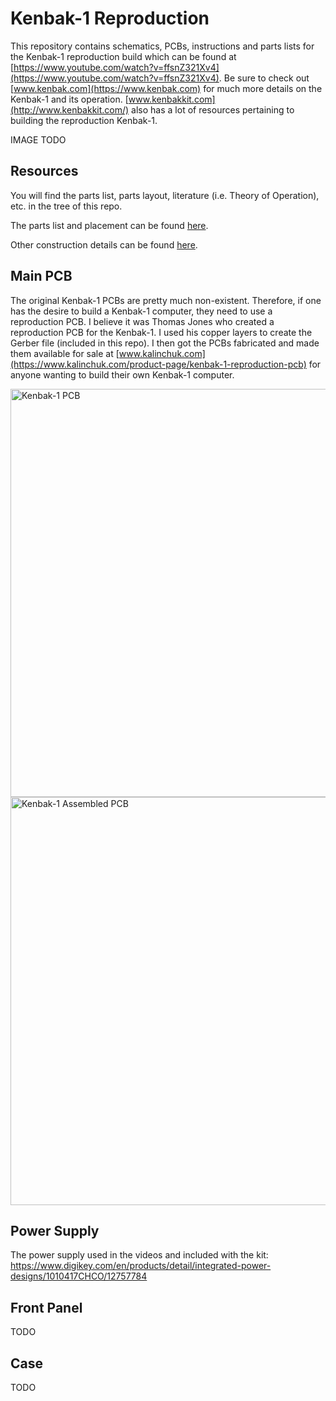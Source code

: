 # Kenbak-1 Reproduction

This repository contains schematics, PCBs, instructions and parts lists for the Kenbak-1 reproduction build which can be found at [https://www.youtube.com/watch?v=ffsnZ321Xv4](https://www.youtube.com/watch?v=ffsnZ321Xv4). Be sure to check out [www.kenbak.com](https://www.kenbak.com) for much more details on the Kenbak-1 and its operation. [www.kenbakkit.com](http://www.kenbakkit.com/) also has a lot of resources pertaining to building the reproduction Kenbak-1.

IMAGE TODO

## Resources

You will find the parts list, parts layout, literature (i.e. Theory of Operation), etc. in the tree of this repo.

The parts list and placement can be found [here](Literature/KENBAK-Parts%20Placement%20Guide-Release1.pdf).

Other construction details can be found [here](Literature/KENBAK-Stockly%20Electronics%20Construction%20Manual-Release1.pdf).

## Main PCB

The original Kenbak-1 PCBs are pretty much non-existent. Therefore, if one has the desire to build a Kenbak-1 computer, they need to use a reproduction PCB. I believe it was Thomas Jones who created a reproduction PCB for the Kenbak-1. I used his copper layers to create the Gerber file (included in this repo). I then got the PCBs fabricated and made them available for sale at [www.kalinchuk.com](https://www.kalinchuk.com/product-page/kenbak-1-reproduction-pcb) for anyone wanting to build their own Kenbak-1 computer.

<img width="653" alt="Kenbak-1 PCB" src="https://github.com/user-attachments/assets/04e4418b-7452-4ed3-ab4b-d06c0cd37b74">

<img width="653" alt="Kenbak-1 Assembled PCB" src="https://github.com/user-attachments/assets/4d3e0d76-8031-41da-9a8a-1d12abb8cf1c">


## Power Supply

The power supply used in the videos and included with the kit: https://www.digikey.com/en/products/detail/integrated-power-designs/1010417CHCO/12757784

## Front Panel

TODO

## Case

TODO
